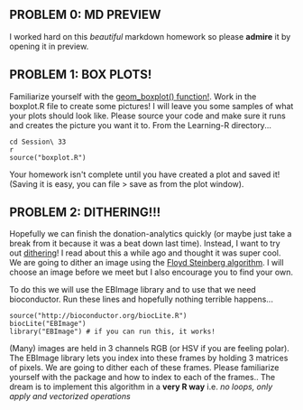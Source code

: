 ## PROBLEM 0: MD PREVIEW

I worked hard on this _beautiful_ markdown homework so please **admire** it by opening it in preview.  

## PROBLEM 1: BOX PLOTS!

Familiarize yourself with the [geom_boxplot() function!](http://ggplot2.tidyverse.org/reference/geom_boxplot.html). Work in the boxplot.R file to create some pictures! I will leave you some samples of what your plots should look like. Please source your code and make sure it runs and creates the picture you want it to. From the Learning-R directory...

    cd Session\ 33
    r
    source("boxplot.R")


Your homework isn't complete until you have created a plot and saved it! (Saving it is easy, you can file > save as from the plot window).


## PROBLEM 2: DITHERING!!!

Hopefully we can finish the donation-analytics quickly (or maybe just take a break from it because it was a beat down last time). Instead, I want to try out [dithering](https://en.wikipedia.org/wiki/Dither)! I read about this a while ago and thought it was super cool. We are going to dither an image using the [Floyd Steinberg algorithm](https://en.wikipedia.org/wiki/Floyd%E2%80%93Steinberg_dithering). I will choose an image before we meet but I also encourage you to find your own.

To do this we will use the EBImage library and to use that we need bioconductor. 
Run these lines and hopefully nothing terrible happens...

    source("http://bioconductor.org/biocLite.R")
    biocLite("EBImage")
    library("EBImage") # if you can run this, it works!

(Many) images are held in 3 channels RGB (or HSV if you are feeling polar). The EBImage library lets you index into these frames by holding 3 matrices of pixels. We are going to dither each of these frames. Please familiarize yourself with the package and how to index to each of the frames.. The dream is to implement this algorithm in a **very R way** i.e. _no loops, only apply and vectorized operations_ 